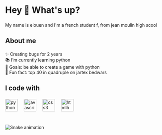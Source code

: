 <h1 align="left">Hey 👋 What's up?</h1>

###

<p align="left">My name is elouen and I'm a french student f, from jean moulin high scool</p>

###

<h2 align="left">About me</h2>

###

<p align="left">✨ Creating bugs for 2 years<br>📚 I'm currently learning python<br>🎯 Goals: be able to create a game with python<br>🎲 Fun fact: top 40 in quadruple on jartex bedwars</p>

###

<h2 align="left">I code with</h2>

###

<div align="left">
  <img src="https://cdn.jsdelivr.net/gh/devicons/devicon/icons/python/python-original.svg" height="40" alt="python logo"  />
  <img width="12" />
  <img src="https://cdn.jsdelivr.net/gh/devicons/devicon/icons/javascript/javascript-original.svg" height="40" alt="javascript logo"  />
  <img width="12" />
  <img src="https://cdn.jsdelivr.net/gh/devicons/devicon/icons/css3/css3-original.svg" height="40" alt="css3 logo"  />
  <img width="12" />
  <img src="https://cdn.jsdelivr.net/gh/devicons/devicon/icons/html5/html5-original.svg" height="40" alt="html5 logo"  />
</div>

###

<br clear="both">

<img src="https://raw.githubusercontent.com/loutio001/loutio001/output/snake.svg" alt="Snake animation" />

###

<div align="left">
</div>

###
